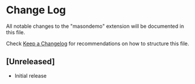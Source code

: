 # Change Log

All notable changes to the "masondemo" extension will be documented in this file.

Check [Keep a Changelog](http://keepachangelog.com/) for recommendations on how to structure this file.

## [Unreleased]

- Initial release